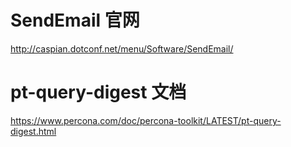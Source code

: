 # SendEmail 官网
http://caspian.dotconf.net/menu/Software/SendEmail/

# pt-query-digest 文档
https://www.percona.com/doc/percona-toolkit/LATEST/pt-query-digest.html
